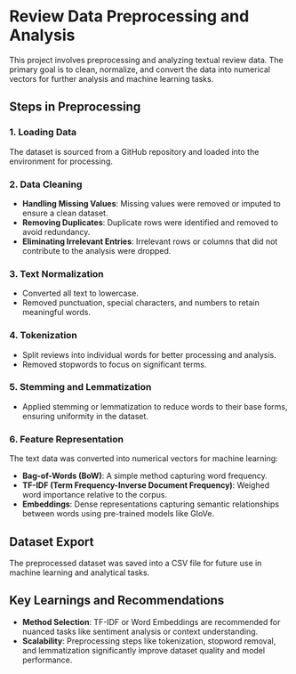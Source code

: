 # Review Data Preprocessing and Analysis

This project involves preprocessing and analyzing textual review data. The primary goal is to clean, normalize, and convert the data into numerical vectors for further analysis and machine learning tasks.

## Steps in Preprocessing

### 1. **Loading Data**
The dataset is sourced from a GitHub repository and loaded into the environment for processing.

### 2. **Data Cleaning**
- **Handling Missing Values**: Missing values were removed or imputed to ensure a clean dataset.
- **Removing Duplicates**: Duplicate rows were identified and removed to avoid redundancy.
- **Eliminating Irrelevant Entries**: Irrelevant rows or columns that did not contribute to the analysis were dropped.

### 3. **Text Normalization**
- Converted all text to lowercase.
- Removed punctuation, special characters, and numbers to retain meaningful words.

### 4. **Tokenization**
- Split reviews into individual words for better processing and analysis.
- Removed stopwords to focus on significant terms.

### 5. **Stemming and Lemmatization**
- Applied stemming or lemmatization to reduce words to their base forms, ensuring uniformity in the dataset.

### 6. **Feature Representation**
The text data was converted into numerical vectors for machine learning:
- **Bag-of-Words (BoW)**: A simple method capturing word frequency.
- **TF-IDF (Term Frequency-Inverse Document Frequency)**: Weighed word importance relative to the corpus.
- **Embeddings**: Dense representations capturing semantic relationships between words using pre-trained models like GloVe.

## Dataset Export
The preprocessed dataset was saved into a CSV file for future use in machine learning and analytical tasks.

## Key Learnings and Recommendations
- **Method Selection**: TF-IDF or Word Embeddings are recommended for nuanced tasks like sentiment analysis or context understanding.
- **Scalability**: Preprocessing steps like tokenization, stopword removal, and lemmatization significantly improve dataset quality and model performance.
